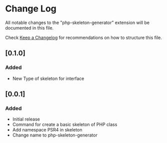 # Change Log

All notable changes to the "php-skeleton-generator" extension will be documented in this file.

Check [Keep a Changelog](http://keepachangelog.com/) for recommendations on how to structure this file.

## [0.1.0]

### Added 
- New Type of skeleton for interface

## [0.0.1]

### Added 
- Initial release
- Command for create a basic skeleton of PHP class
- Add namespace PSR4 in skeleton
- Change name to php-skeleton-generator